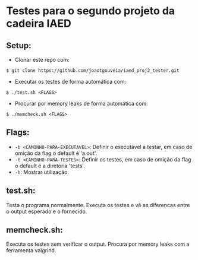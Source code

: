 # Testes para o segundo projeto da cadeira IAED
## Setup:
* Clonar este repo com:
```
$ git clone https://github.com/joaotgouveia/iaed_proj2_tester.git
```
* Executar os testes de forma automática com:
```
$ ./test.sh <FLAGS>
```
* Procurar por memory leaks de forma automática com:
```
$ ./memcheck.sh <FLAGS>
```
## Flags:
* `-b <CAMINHO-PARA-EXECUTAVEL>`: Definir o executável a testar, em caso de omição da flag o default é 'a.out'.
* `-t <CAMINHO-PARA-TESTES>`: Definir os testes, em caso de omição da flag o default é a diretoria 'tests'.
* `-h`: Mostrar utilização.
## test.sh:
Testa o programa normalmente. Executa os testes e vê as diferencas entre o output esperado e o fornecido.
## memcheck.sh:
Executa os testes sem verificar o output. Procura por memory leaks com a ferramenta valgrind.
